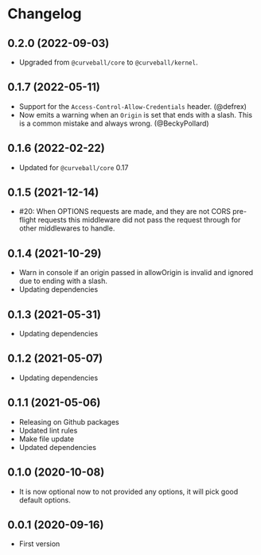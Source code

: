 Changelog
=========

0.2.0 (2022-09-03)
------------------

* Upgraded from `@curveball/core` to `@curveball/kernel`.

0.1.7 (2022-05-11)
------------------

* Support for the `Access-Control-Allow-Credentials` header. (@defrex)
* Now emits a warning when an `Origin` is set that ends with a slash. This
  is a common mistake and always wrong. (@BeckyPollard)


0.1.6 (2022-02-22)
------------------

* Updated for `@curveball/core` 0.17


0.1.5 (2021-12-14)
------------------

* #20: When OPTIONS requests are made, and they are not CORS pre-flight
  requests this middleware did not pass the request through for other
  middlewares to handle.


0.1.4 (2021-10-29)
------------------

* Warn in console if an origin passed in allowOrigin is invalid
  and ignored due to ending with a slash.
* Updating dependencies

0.1.3 (2021-05-31)
------------------

* Updating dependencies

0.1.2 (2021-05-07)
------------------

* Updating dependencies


0.1.1 (2021-05-06)
-------------------

* Releasing on Github packages
* Updated lint rules
* Make file update
* Updated dependencies

0.1.0 (2020-10-08)
------------------

* It is now optional now to not provided any options, it will
  pick good default options.

0.0.1 (2020-09-16)
------------------

* First version
